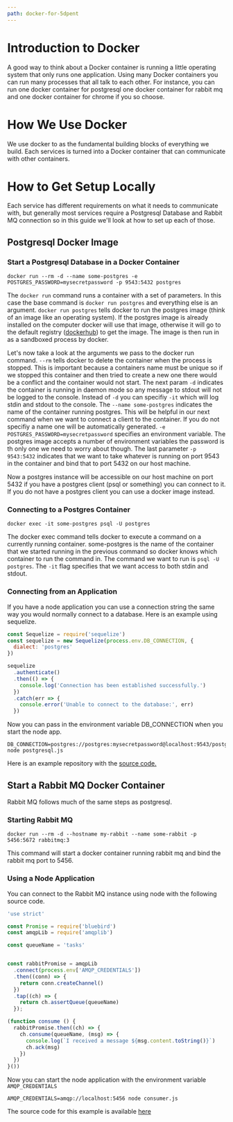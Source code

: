 ```yaml
---
path: docker-for-5dpent
---
```


# Introduction to Docker

A good way to think about a Docker container is running a little operating
system that only runs one application. Using many Docker containers you can
run many processes that all talk to each other. For instance, you can run
one docker container for postgresql one docker container for rabbit mq and
one docker container for chrome if you so choose.

# How We Use Docker

We use docker to as the fundamental building blocks of everything we build.
Each services is turned into a Docker container that can communicate with
other containers.

# How to Get Setup Locally

Each service has different requirements on what it needs to communicate with,
but generally most services require a Postgresql Database and Rabbit MQ
connection so in this guide we'll look at how to set up each of those.

## Postgresql Docker Image

### Start a Postgresql Database in a Docker Container

```
docker run --rm -d --name some-postgres -e POSTGRES_PASSWORD=mysecretpassword -p 9543:5432 postgres
```

The `docker run` command runs a container with a set of parameters. In this case
the base command is `docker run postgres` and everything else is an argument.
`docker run postgres` tells docker to run the postgres image (think of an image
like an operating system). If the postgres image is already installed on the
computer docker will use that image, otherwise it will go to the default
registry ([dockerhub](https://hub.docker.com/)) to get the image. The image is
then run in as a sandboxed process by docker.

Let's now take a look at the arguments we pass to the docker run command. `--rm`
tells docker to delete the container when the process is stopped. This is
important because a containers name must be unique so if we stopped this
container and then tried to create a new one there would be a conflict and the
container would not start. The next param `-d` indicates the container is
running in daemon mode so any message to stdout will not be logged to the
console. Instead of `-d` you can specifiy `-it` which will log stdin and stdout
to the console. The `--name some-postgres` indicates the name of the container
running postgres. This will be helpful in our next command when we want to
connect a client to the container. If you do not specifiy a name one will be
automatically generated. `-e POSTGRES_PASSWORD=mysecretpassword` specifies an
environment variable. The postgres image accepts a number of environment
variables the password is th only one we need to worry about though. The last
parameter `-p 9543:5432` indicates that we want to take whatever is running on
port 9543 in the container and bind that to port 5432 on our host machine.

Now a postgres instance will be accessible on our host machine on port 5432 if
you have a postgres client (psql or something) you can connect to it. If you do
not have a postgres client you can use a docker image instead.

### Connecting to a Postgres Container

```
docker exec -it some-postgres psql -U postgres
```

The docker exec command tells docker to execute a command on a currently running
container. some-postgres is the name of the container that we started running in
the previous command so docker knows which container to run the command in.
The command we want to run is `psql -U postgres`. The `-it` flag specifies that
we want access to both stdin and stdout.

### Connecting from an Application

If you have a node application you can use a connection string the same way you
would normally connect to a database. Here is an example using sequelize.

```javascript
const Sequelize = require('sequelize')
const sequelize = new Sequelize(process.env.DB_CONNECTION, {
  dialect: 'postgres'
})

sequelize
  .authenticate()
  .then(() => {
    console.log('Connection has been established successfully.')
  })
  .catch(err => {
    console.error('Unable to connect to the database:', err)
  })
```

Now you can pass in the environment variable DB_CONNECTION when you start the
node app.

```
DB_CONNECTION=postgres://postgres:mysecretpassword@localhost:9543/postgres node postgresql.js
```

Here is an example repository with the [source code.](https://gitlab.com/penteract-snippets/postgresql-docker-example)

## Start a Rabbit MQ Docker Container

Rabbit MQ follows much of the same steps as postgresql.

### Starting Rabbit MQ

```
docker run --rm -d --hostname my-rabbit --name some-rabbit -p 5456:5672 rabbitmq:3
```

This command will start a docker container running rabbit mq and bind the rabbit
mq port to 5456.

### Using a Node Application

You can connect to the Rabbit MQ instance using node with the following source
code.

```javascript
'use strict'

const Promise = require('bluebird')
const amqpLib = require('amqplib')

const queueName = 'tasks'


const rabbitPromise = amqpLib
  .connect(process.env['AMQP_CREDENTIALS'])
  .then((conn) => {
    return conn.createChannel()
  })
  .tap((ch) => {
    return ch.assertQueue(queueName)
  });

(function consume () {
  rabbitPromise.then((ch) => {
    ch.consume(queueName, (msg) => {
      console.log(`I received a message ${msg.content.toString()}`)
      ch.ack(msg)
    })
  })
}())
```

Now you can start the node application with the environment variable
`AMQP_CREDENTIALS`

```
AMQP_CREDENTIALS=amqp://localhost:5456 node consumer.js
```

The source code for this example is available [here](https://gitlab.com/penteract-snippets/rabbit-mq-example)

